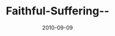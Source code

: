 ---
layout: music 
title: "Faithful-Suffering--"
series: "The Faithful"
date: 2010-09-09 
description: "Chuck Mingo talks about how the faithful deal with suffering."
audio: "http://s3.amazonaws.com/crossroadsaudiomessages/TheFaithful04.mp3"
audio-duration: "33:20"
---